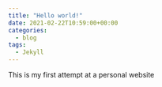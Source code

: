 ```yaml
---
title: "Hello world!"
date: 2021-02-22T10:59:00+00:00
categories:
  - blog
tags:
  - Jekyll
---
```


This is my first attempt at a personal website

